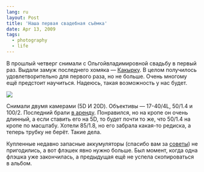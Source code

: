 ```yaml
---
lang: ru
layout: Post
title: 'Наша первая свадебная съёмка'
date: Apr 13, 2009
tags:
  - photography
  - life
---
```


В прошлый четверг снимали с Ольгойвладимировной свадьбу в первый раз. Выдали замуж последнего хомяка — [Какырку](http://kakirka.livejournal.com/). В целом получилось удовлетворительно для первого раза, но не больше. Очень многому ещё предстоит научиться. Надеюсь, такая возможность у нас будет.

![](/images/blog/2009-04-09-5D-3830-Artem-Sapegin.jpg)

Снимали двумя камерами (5D И 20D). Объективы — 17-40/4L, 50/1.4 и 100/2. Последний брали [в аренду](http://rentaphoto.ru/ "Фотопрокат"). Понравился, но на кропе он очень длинный, а если ставить его на 5D, то будет почти то же, что 50/1.4 на кропе по масштабу. Хотели 85/1.8, но его забрала какая-то редиска, а теперь трубку не берёт. Такие дела.

Купленные недавно запасные аккумуляторы (спасибо вам за [советы](http://birdwatcher.ru/blog/3347 "Запасные аккумуляторы для камеры")) не пригодились, а вот флэшек явно нужно больше. Был момент, когда одна флэшка уже закончилась, а предыдущая ещё не успела скопироваться в альбом.
